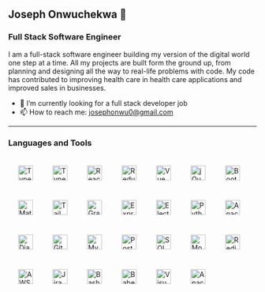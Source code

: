 ## Joseph Onwuchekwa 👋

### Full Stack Software Engineer

I am a full-stack software engineer building my version of the digital world one step at a time. All my projects are built form the ground up, from planning and designing all the way to real-life problems with code. My code has contributed to improving health care in health care applications and improved sales in businesses.

- 🔭 I’m currently looking for a full stack developer job
- 📫 How to reach me: josephonwu0@gmail.com

---

### Languages and Tools

<img align="left" alt="TypeScript" width="30px" style="margin:10px;padding:10px;" src="https://cdn.jsdelivr.net/gh/devicons/devicon/icons/nodejs/nodejs-original.svg" />

<img align="left" alt="TypeScript" width="30px" style="margin:10px;padding:10px;" src="https://cdn.jsdelivr.net/gh/devicons/devicon/icons/typescript/typescript-original.svg" />

<img align="left" alt="React" width="30px" style="margin:10px;padding:10px;" src="https://cdn.jsdelivr.net/gh/devicons/devicon/icons/react/react-original.svg" />

<img align="left" alt="Redux" width="30px" style="margin:10px;padding:10px;" src="https://cdn.jsdelivr.net/gh/devicons/devicon/icons/redux/redux-original.svg" />

<img align="left" alt="Vue" width="30px" style="margin:10px;padding:10px;" src="https://cdn.jsdelivr.net/gh/devicons/devicon/icons/vuejs/vuejs-original.svg" />

<img align="left" alt="jQuery" width="30px" style="margin:10px;padding:10px;" src="https://cdn.jsdelivr.net/gh/devicons/devicon/icons/jquery/jquery-original.svg" />

<img align="left" alt="Bootstrap" width="30px" style="margin:10px;padding:10px;" src="https://cdn.jsdelivr.net/gh/devicons/devicon/icons/bootstrap/bootstrap-original.svg" />

<img align="left" alt="MaterialUI" width="30px" style="margin:10px;padding:10px;" src="https://cdn.jsdelivr.net/gh/devicons/devicon/icons/materialui/materialui-original.svg" />

<img align="left" alt="TailwindCSS" width="30px" style="margin:10px;padding:10px;" src="https://cdn.jsdelivr.net/gh/devicons/devicon/icons/tailwindcss/tailwindcss-plain.svg" />

<img align="left" alt="GraphQL" width="30px" style="margin:10px;padding:10px;" src="https://cdn.jsdelivr.net/gh/devicons/devicon/icons/graphql/graphql-plain.svg" />

<img align="left" alt="Express" width="30px" style="margin:10px;padding:10px;" src="https://cdn.jsdelivr.net/gh/devicons/devicon/icons/express/express-original.svg" />

<img align="left" alt="Electron" width="30px" style="margin:10px;padding:10px;" src="https://cdn.jsdelivr.net/gh/devicons/devicon/icons/electron/electron-original.svg" />

<img align="left" alt="Python" width="30px" style="margin:10px;padding:10px;" src="https://cdn.jsdelivr.net/gh/devicons/devicon/icons/python/python-original.svg" />

<img align="left" alt="Anaconda" width="30px" style="margin:10px;padding:10px;" src="https://cdn.jsdelivr.net/gh/devicons/devicon/icons/anaconda/anaconda-original.svg" />

<img align="left" alt="Django" width="30px" style="margin:10px;padding:10px;" src="https://cdn.jsdelivr.net/gh/devicons/devicon/icons/django/django-plain.svg" />

<img align="left" alt="Git" width="30px" style="margin:10px;padding:10px;" src="https://cdn.jsdelivr.net/gh/devicons/devicon/icons/git/git-original.svg" />

<img align="left" alt="MySQL" width="30px" style="margin:10px;padding:10px;" src="https://cdn.jsdelivr.net/gh/devicons/devicon/icons/mysql/mysql-original.svg" />

<img align="left" alt="Postgres" width="30px" style="margin:10px;padding:10px;" src="https://cdn.jsdelivr.net/gh/devicons/devicon/icons/postgresql/postgresql-original.svg" />

<img align="left" alt="SQLAlchemy" width="30px" style="margin:10px;padding:10px;" src="https://cdn.jsdelivr.net/gh/devicons/devicon/icons/sqlalchemy/sqlalchemy-original.svg" />

<img align="left" alt="Mongodb" width="30px" style="margin:10px;padding:10px;" src="https://cdn.jsdelivr.net/gh/devicons/devicon/icons/mongodb/mongodb-original.svg" />

<img align="left" alt="Redis" width="30px" style="margin:10px;padding:10px;" src="https://cdn.jsdelivr.net/gh/devicons/devicon/icons/redis/redis-original.svg" />

<img align="left" alt="AWS" width="30px" style="margin:10px;padding:10px;" src="https://cdn.jsdelivr.net/gh/devicons/devicon/icons/amazonwebservices/amazonwebservices-original.svg" />

<img align="left" alt="Jira" width="30px" style="margin:10px;padding:10px;" src="https://cdn.jsdelivr.net/gh/devicons/devicon/icons/jira/jira-original.svg" />

<img align="left" alt="Bash" width="30px" style="margin:10px;padding:10px;" src="https://cdn.jsdelivr.net/gh/devicons/devicon/icons/bash/bash-original.svg" />

<img align="left" alt="Babel" width="30px" style="margin:10px;padding:10px;" src="https://cdn.jsdelivr.net/gh/devicons/devicon/icons/babel/babel-original.svg" />

<img align="left" alt="Visual-studio" width="30px" style="margin:10px;padding:10px;" src="https://cdn.jsdelivr.net/gh/devicons/devicon/icons/visualstudio/visualstudio-plain.svg" />

<img align="left" alt="Apache" width="30px" style="margin:10px;padding:10px;" src="https://cdn.jsdelivr.net/gh/devicons/devicon/icons/apache/apache-original.svg" />

<!--
**josephonwuchekw/josephonwuchekw** is a ✨ _special_ ✨ repository because its `README.md` (this file) appears on your GitHub profile.

Here are some ideas to get you started:

- 🔭 I’m currently working on ...
- 🌱 I’m currently learning ...
- 👯 I’m looking to collaborate on ...
- 🤔 I’m looking for help with ...
- 💬 Ask me about ...
- 📫 How to reach me: ...
- 😄 Pronouns: ...
- ⚡ Fun fact: ...
  -->
